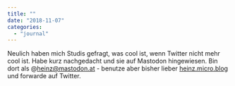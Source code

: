 ```yaml
---
title: ""
date: "2018-11-07"
categories: 
  - "journal"
---
```


Neulich haben mich Studis gefragt, was cool ist, wenn Twitter nicht mehr cool ist. Habe kurz nachgedacht und sie auf Mastodon hingewiesen. Bin dort als @heinz@mastodon.at - benutze aber bisher lieber [heinz.micro.blog](https://heinz.micro.blog) und forwarde auf Twitter.
